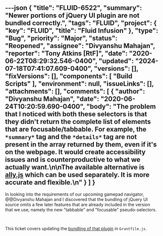 ---json
{
  "title": "FLUID-6522",
  "summary": "Newer portions of jQuery UI plugin are not bundled correctly.",
  "tags": "FLUID",
  "project": {
    "key": "FLUID",
    "title": "Fluid Infusion"
  },
  "type": "Bug",
  "priority": "Major",
  "status": "Reopened",
  "assignee": "Divyanshu Mahajan",
  "reporter": "Tony Atkins [RtF]",
  "date": "2020-06-22T08:29:32.546-0400",
  "updated": "2024-07-18T07:41:07.609-0400",
  "versions": [],
  "fixVersions": [],
  "components": [
    "Build Scripts"
  ],
  "environment": null,
  "issueLinks": [],
  "attachments": [],
  "comments": [
    {
      "author": "Divyanshu Mahajan",
      "date": "2020-06-24T10:20:59.690-0400",
      "body": "The problem that I noticed with both these selectors is that they didn't return the complete list of elements that are focusable/tabbable. For example, the `*summary*` tag and the `*details*` tag are not present in the array returned by them, even if it's on the webpage. It would create accessibility issues and is counterproductive to what we actually want.\n\nThe available alternative is [ally.js](https://allyjs.io/) which can be used separately. It is more accurate and flexible.\n"
    }
  ]
}
---
In looking into the requirements of our upcoming gamepad navigator, @@Divyanshu Mahajan and I discovered that the bundling of jQuery UI source omits a few later features that are already included in the version that we use, namely the new "tabbable" and "focusable" pseudo-selectors.

 

This ticket covers updating the [bundling of that plugin](https://github.com/fluid-project/infusion/blob/master/Gruntfile.js#L317) in `Gruntfile.js`.

        
